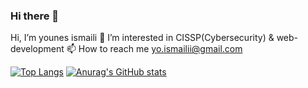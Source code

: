 ### Hi there 👋
Hi, I’m younes ismaili
👀 I’m interested in CISSP(Cybersecurity) & web-development
📫 How to reach me yo.ismailii@gmail.com


[![Top Langs](https://github-readme-stats.vercel.app/api/top-langs/?username=younes-ismaili&layout=compact)](https://github.com/younes-ismaili?tab=repositories)  [![Anurag's GitHub stats](https://github-readme-stats.vercel.app/api?username=younes-ismaili)](https://github.com/younes-ismaili?tab=repositories)






